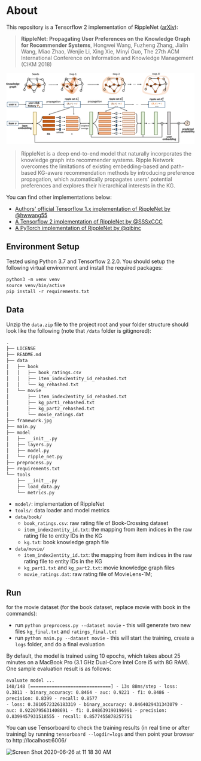 # About

This repository is a Tensorflow 2 implementation of RippleNet ([arXiv](https://arxiv.org/abs/1803.03467)):
> **RippleNet: Propagating User Preferences on the Knowledge Graph for Recommender Systems**, Hongwei Wang, Fuzheng Zhang, Jialin Wang, Miao Zhao, Wenjie Li, Xing Xie, Minyi Guo, The 27th ACM International Conference on Information and Knowledge Management (CIKM 2018)

![](framework.jpg)

>RippleNet is a deep end-to-end model that naturally incorporates the knowledge graph into recommender systems.
Ripple Network overcomes the limitations of existing embedding-based and path-based KG-aware recommendation methods by introducing preference propagation, which automatically propagates users' potential preferences and explores their hierarchical interests in the KG.

You can find other implementations below:

- [Authors' official Tensorflow 1.x implementation of RippleNet by @hwwang55](https://github.com/hwwang55/RippleNet)
- [A Tensorflow 2 implementation of RippleNet by @SSSxCCC](https://github.com/SSSxCCC/Recommender-System)
- [A PyTorch implementation of RippleNet by @qibinc](https://github.com/qibinc/RippleNet-PyTorch)

## Environment Setup

Tested using Python 3.7 and Tensorflow 2.2.0. You should setup the following virtual environment and install the required packages:

```
python3 -m venv venv
source venv/bin/active
pip install -r requirements.txt
```
## Data

Unzip the `data.zip` file to the project root and your folder structure should look like the following (note that `/data` folder is gitignored):

```
.
├── LICENSE
├── README.md
├── data
│   ├── book
│   │   ├── book_ratings.csv
│   │   ├── item_index2entity_id_rehashed.txt
│   │   └── kg_rehashed.txt
│   └── movie
│       ├── item_index2entity_id_rehashed.txt
│       ├── kg_part1_rehashed.txt
│       ├── kg_part2_rehashed.txt
│       └── movie_ratings.dat
├── framework.jpg
├── main.py
├── model
│   ├── __init__.py
│   ├── layers.py
│   ├── model.py
│   └── ripple_net.py
├── preprocess.py
├── requirements.txt
└── tools
    ├── __init__.py
    ├── load_data.py
    └── metrics.py

```

- `model/`: implementation of RippleNet
- `tools/`: data loader and model metrics
- `data/book/`
  - `book_ratings.csv`: raw rating file of Book-Crossing dataset
  - `item_index2entity_id.txt`: the mapping from item indices in the raw rating file to entity IDs in the KG
  - `kg.txt`: book knowledge graph file
- `data/movie/` 
  - `item_index2entity_id.txt`: the mapping from item indices in the raw rating file to entity IDs in the KG
  - `kg_part1.txt` and `kg_part2.txt`: movie knowledge graph files
  - `movie_ratings.dat`: raw rating file of MovieLens-1M;


## Run

for the movie dataset (for the book dataset, replace movie with book in the commands):

- run `python preprocess.py --dataset movie` - this will generate two new files `kg_final.txt` and `ratings_final.txt`
- run `python main.py --dataset movie` - this will start the training, create a `logs` folder, and do a final evaluation

By default, the model is trained using 10 epochs, which takes about 25 minutes on a MacBook Pro (3.1 GHz Dual-Core Intel Core i5 with 8G RAM). One sample evaluation result is as follows:

```
evaluate model ...
148/148 [==============================] - 13s 88ms/step - loss: 0.3811 - binary_accuracy: 0.8464 - auc: 0.9221 - f1: 0.8486 - precision: 0.8399 - recall: 0.8577
- loss: 0.3810572326183319 - binary_accuracy: 0.8464029431343079 - auc: 0.9220795631408691 - f1: 0.848639190196991 - precision: 0.8399457931518555 - recall: 0.8577455878257751
```


You can use Tensorboard to check the training results (in real time or after training) by running `tensorboard --logdir=logs` and then point your browser to http://localhost:6006/

<img width="848" alt="Screen Shot 2020-06-26 at 11 18 30 AM" src="https://user-images.githubusercontent.com/595772/85873541-48f63700-b79f-11ea-9b29-2b9d4bf9a984.png">